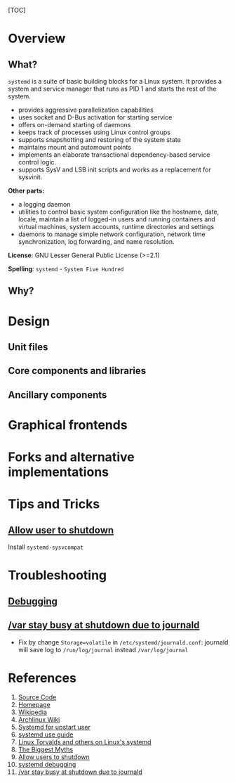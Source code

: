 [TOC]

# Overview
## What?
`systemd` is a suite of basic building blocks for a Linux system. It provides a system and service manager that runs as PID 1 and starts the rest of the system.

- provides aggressive parallelization capabilities
- uses socket and D-Bus activation for starting service
- offers on-demand starting of daemons
- keeps track of processes using Linux control groups
- supports snapshotting and restoring of the system state
- maintains mount and automount points
- implements an elaborate transactional dependency-based service control logic.
- supports SysV and LSB init scripts and works as a replacement for sysvinit.

**Other parts:**
- a logging daemon
- utilities to control basic system configuration like the hostname, date, locale, maintain a list of logged-in users and running containers and virtual machines, system accounts, runtime directories and settings
- daemons to manage simple network configuration, network time synchronization, log forwarding, and name resolution.

**License**: GNU Lesser General Public License (>=2.1)

**Spelling**: `systemd` - `System Five Hundred`

## Why?


# Design
## Unit files

## Core components and libraries

## Ancillary components

# Graphical frontends

# Forks and alternative implementations

# Tips and Tricks
## [Allow user to shutdown][9]
Install `systemd-sysvcompat`

# Troubleshooting
## [Debugging][10]

## [/var stay busy at shutdown due to journald][11]
- Fix by change `Storage=volatile` in `/etc/systemd/journald.conf`: journald will save log to `/run/log/journal` instead `/var/log/journal`

# References
1. [Source Code][1]
2. [Homepage][2]
3. [Wikipedia][3]
4. [Archlinux Wiki][4]
5. [Systemd for upstart user][5]
6. [systemd use guide][6]
7. [Linux Torvalds and others on Linux's systemd][7]
8. [The Biggest Myths][8]
9. [Allow users to shutdown][9]
10. [systemd debugging][10]
11. [/var stay busy at shutdown due to journald][11]

[1]: https://github.com/systemd/systemd "Source Code"
[2]: https://freedesktop.org/wiki/Software/systemd/ "Homepage"
[3]: https://en.wikipedia.org/wiki/Systemd "Systemd - Wikipedia"
[4]: https://wiki.archlinux.org/index.php/Systemd "Systemd - Arch Wiki"
[5]: https://wiki.ubuntu.com/SystemdForUpstartUsers "Systemd for upstart users"
[6]: https://www.digitalocean.com/community/tutorials/how-to-use-systemctl-to-manage-systemd-services-and-units "Systemd tutorials"
[7]: http://www.zdnet.com/article/linus-torvalds-and-others-on-linuxs-systemd/ "Linus Torvalds and others on Linux's systemd"
[8]: http://0pointer.de/blog/projects/the-biggest-myths.html "Systemd the biggest myths"
[9]: https://wiki.archlinux.org/index.php/Allow_users_to_shutdown "Allow users to shutdown"
[10]: https://freedesktop.org/wiki/Software/systemd/Debugging/ "Systemd debugging"
[11]: https://github.com/systemd/systemd/issues/867 "/var stay busy at shutdown due to journald"
